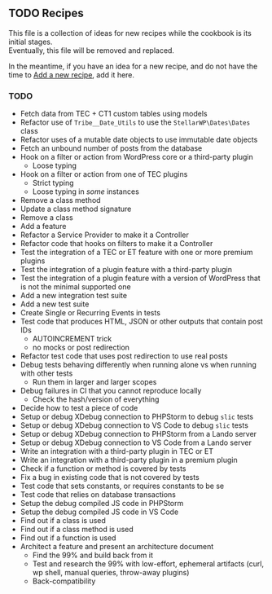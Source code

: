 ## TODO Recipes

This file is a collection of ideas for new recipes while the cookbook is its initial stages.  
Eventually, this file will be removed and replaced.

In the meantime, if you have an idea for a new recipe, and do not have the time to [Add a new recipe][1], add it here.

### TODO

* Fetch data from TEC + CT1 custom tables using models
* Refactor use of `Tribe__Date_Utils` to use the `StellarWP\Dates\Dates` class
* Refactor uses of a mutable date objects to use immutable date objects
* Fetch an unbound number of posts from the database
* Hook on a filter or action from WordPress core or a third-party plugin
    - Loose typing
* Hook on a filter or action from one of TEC plugins
    - Strict typing
    - Loose typing in _some_ instances
* Remove a class method
* Update a class method signature
* Remove a class
* Add a feature
* Refactor a Service Provider to make it a Controller
* Refactor code that hooks on filters to make it a Controller
* Test the integration of a TEC or ET feature with one or more premium plugins
* Test the integration of a plugin feature with a third-party plugin
* Test the integration of a plugin feature with a version of WordPress that is not the minimal supported one
* Add a new integration test suite
* Add a new test suite
* Create Single or Recurring Events in tests
* Test code that produces HTML, JSON or other outputs that contain post IDs
    - AUTOINCREMENT trick
    - no mocks or post redirection
* Refactor test code that uses post redirection to use real posts
* Debug tests behaving differently when running alone vs when running with other tests
    - Run them in larger and larger scopes
* Debug failures in CI that you cannot reproduce locally
    - Check the hash/version of everything
* Decide how to test a piece of code
* Setup or debug XDebug connection to PHPStorm to debug `slic` tests
* Setup or debug XDebug connection to VS Code to debug `slic` tests
* Setup or debug XDebug connection to PHPStorm from a Lando server
* Setup or debug XDebug connection to VS Code from a Lando server
* Write an integration with a third-party plugin in TEC or ET
* Write an integration with a third-party plugin in a premium plugin
* Check if a function or method is covered by tests
* Fix a bug in existing code that is not covered by tests
* Test code that sets constants, or requires constants to be se
* Test code that relies on database transactions
* Setup the debug compiled JS code in PHPStorm
* Setup the debug compiled JS code in VS Code
* Find out if a class is used
* Find out if a class method is used
* Find out if a function is used
* Architect a feature and present an architecture document
    - Find the 99% and build back from it
    - Test and research the 99% with low-effort, ephemeral artifacts (curl, wp shell, manual queries, throw-away plugins)
    - Back-compatibility


[1]: recipes/adding-a-new-recipe/index.md
